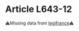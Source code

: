 # Article L643-12

⚠️Missing data from [legifrance](https://www.legifrance.gouv.fr/codes/article_lc/LEGIARTI000006238936)⚠️